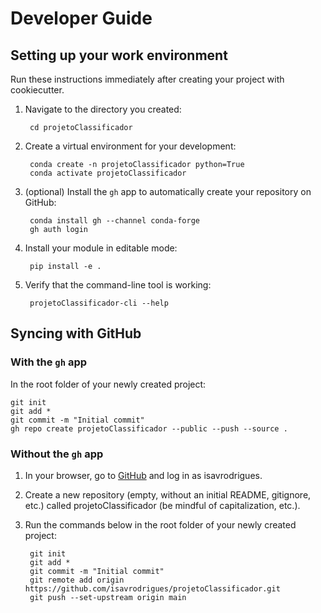 # Developer Guide

## Setting up your work environment

Run these instructions immediately after creating your project with cookiecutter.

1. Navigate to the directory you created:

        cd projetoClassificador

2. Create a virtual environment for your development:

        conda create -n projetoClassificador python=True
        conda activate projetoClassificador

3. (optional) Install the `gh` app to automatically create your repository on GitHub:

        conda install gh --channel conda-forge
        gh auth login

4. Install your module in editable mode:

        pip install -e .

5. Verify that the command-line tool is working:

        projetoClassificador-cli --help

## Syncing with GitHub

### With the `gh` app

In the root folder of your newly created project:

    git init
    git add *
    git commit -m "Initial commit"
    gh repo create projetoClassificador --public --push --source .

### Without the `gh` app

1. In your browser, go to [GitHub](https://www.github.com) and log in as isavrodrigues.
1. Create a new repository (empty, without an initial README, gitignore, etc.) called projetoClassificador (be mindful of capitalization, etc.).
1. Run the commands below in the root folder of your newly created project:

        git init
        git add *
        git commit -m "Initial commit"
        git remote add origin https://github.com/isavrodrigues/projetoClassificador.git
        git push --set-upstream origin main
